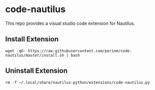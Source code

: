 # code-nautilus

This repo provides a visual studio code extension for Nautilus.

## Install Extension

```
wget -qO- https://raw.githubusercontent.com/perinm/code-nautilus/master/install.sh | bash
```

## Uninstall Extension

```
rm -f ~/.local/share/nautilus-python/extensions/code-nautilus.py
```
